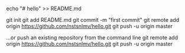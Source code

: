 echo "# hello" >> README.md

git init
git add README.md
git commit -m "first commit"
git remote add origin https://github.com/nstsnlmv/hello.git
git push -u origin master

…or push an existing repository from the command line
git remote add origin https://github.com/nstsnlmv/hello.git
git push -u origin master